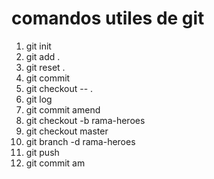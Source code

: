 # comandos utiles de git

1. git init
2. git add .
3. git reset .
4. git commit
5. git checkout -- .
6. git log
7. git commit amend
8. git checkout -b rama-heroes
9. git checkout master
10. git branch -d rama-heroes
11. git push
12. git commit am